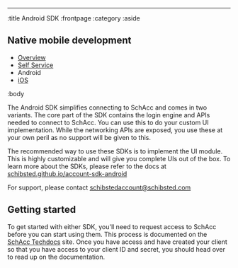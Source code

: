 --------------------------------------------------------------------------------
:title Android SDK
:frontpage
:category
:aside

## Native mobile development

- [Overview](/mobile/overview/)
- [Self Service](/mobile/selfservice/)
- Android
- [iOS](/sdks/ios/)

:body

The Android SDK simplifies connecting to SchAcc and comes in two variants. The core part of the SDK contains the login engine and APIs needed to connect to SchAcc. You can use this to do your custom UI implementation. While the networking APIs are exposed, you use these at your own peril as no support will be given to this.

The recommended way to use these SDKs is to implement the UI module. This is highly customizable and will give you complete UIs out of the box. To learn more about the SDKs, please refer to the docs at [schibsted.github.io/account-sdk-android](https://schibsted.github.io/account-sdk-android/)

For support, please contact [schibstedaccount@schibsted.com](mailto:schibstedaccount@schibsted.com)


## Getting started
To get started with either SDK, you'll need to request access to SchAcc before you can start using them. This process is documented on the [SchAcc Techdocs](https://techdocs.spid.no/selfservice/access/) site. Once you have access and have created your client so that you have access to your client ID and secret, you should head over to read up on the documentation.
